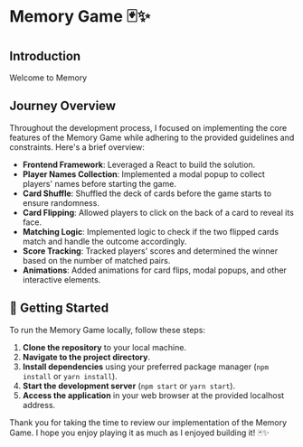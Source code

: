 # Memory Game 🃏✨

## Introduction

Welcome to Memory 

## Journey Overview

Throughout the development process, I focused on implementing the core features of the Memory Game while adhering to the provided guidelines and constraints. 
Here's a brief overview:

- **Frontend Framework**: Leveraged a React to build the solution.
- **Player Names Collection**: Implemented a modal popup to collect players' names before starting the game.
- **Card Shuffle**: Shuffled the deck of cards before the game starts to ensure randomness.
- **Card Flipping**: Allowed players to click on the back of a card to reveal its face.
- **Matching Logic**: Implemented logic to check if the two flipped cards match and handle the outcome accordingly.
- **Score Tracking**: Tracked players' scores and determined the winner based on the number of matched pairs.
- **Animations**: Added animations for card flips, modal popups, and other interactive elements.

## 🚀 Getting Started

To run the Memory Game locally, follow these steps:

1. **Clone the repository** to your local machine.
2. **Navigate to the project directory**.
3. **Install dependencies** using your preferred package manager (`npm install` or `yarn install`).
4. **Start the development server** (`npm start` or `yarn start`).
5. **Access the application** in your web browser at the provided localhost address.




Thank you for taking the time to review our implementation of the Memory Game. I hope you enjoy playing it as much as I enjoyed building it! 🃏✨
